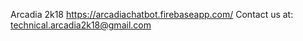 Arcadia 2k18
https://arcadiachatbot.firebaseapp.com/
Contact us at: technical.arcadia2k18@gmail.com
